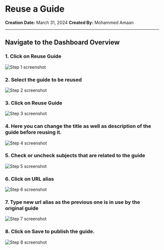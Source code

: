 # Reuse a Guide

__Creation Date:__ March 31, 2024
__Created By:__ Mohammed Amaan



***




## Navigate to the Dashboard Overview


### 1. Click on Reuse Guide
![Step 1 screenshot](https://images.tango.us/workflows/1215df59-c463-41b0-8598-f61e3c9ebf86/steps/99096531-94fe-4499-b913-b68bca5c73c6/a9a64162-3459-467a-bd4c-f3b745675475.png?crop=focalpoint&fit=crop&fp-x=0.2191&fp-y=0.2593&fp-z=2.4500&w=1200&border=2%2CF4F2F7&border-radius=8%2C8%2C8%2C8&border-radius-inner=8%2C8%2C8%2C8&blend-align=bottom&blend-mode=normal&blend-x=0&blend-w=1200&blend64=aHR0cHM6Ly9pbWFnZXMudGFuZ28udXMvc3RhdGljL21hZGUtd2l0aC10YW5nby13YXRlcm1hcmstdjIucG5n&mark-x=441&mark-y=436&m64=aHR0cHM6Ly9pbWFnZXMudGFuZ28udXMvc3RhdGljL2JsYW5rLnBuZz9tYXNrPWNvcm5lcnMmYm9yZGVyPTYlMkNGRjc0NDImdz0zMTgmaD0xMDgmZml0PWNyb3AmY29ybmVyLXJhZGl1cz0xMA%3D%3D)


### 2. Select the guide to be reused
![Step 2 screenshot](https://images.tango.us/workflows/1215df59-c463-41b0-8598-f61e3c9ebf86/steps/fd1b5b98-905d-464b-b24f-bff1aee2f7ad/3ec04f52-0b86-4156-b61d-e69222e3ad33.png?crop=focalpoint&fit=crop&fp-x=0.5000&fp-y=0.4035&fp-z=1.0521&w=1200&border=2%2CF4F2F7&border-radius=8%2C8%2C8%2C8&border-radius-inner=8%2C8%2C8%2C8&blend-align=bottom&blend-mode=normal&blend-x=0&blend-w=1200&blend64=aHR0cHM6Ly9pbWFnZXMudGFuZ28udXMvc3RhdGljL21hZGUtd2l0aC10YW5nby13YXRlcm1hcmstdjIucG5n&mark-x=31&mark-y=389&m64=aHR0cHM6Ly9pbWFnZXMudGFuZ28udXMvc3RhdGljL2JsYW5rLnBuZz9tYXNrPWNvcm5lcnMmYm9yZGVyPTYlMkNGRjc0NDImdz0xMTM4Jmg9NTQmZml0PWNyb3AmY29ybmVyLXJhZGl1cz0xMA%3D%3D)


### 3. Click on Reuse Guide
![Step 3 screenshot](https://images.tango.us/workflows/1215df59-c463-41b0-8598-f61e3c9ebf86/steps/4810fb0e-bed3-4bc9-91f2-656df3eba043/28cf6125-1c84-4507-bf09-b9df17770514.png?crop=focalpoint&fit=crop&fp-x=0.1123&fp-y=0.4843&fp-z=2.5006&w=1200&border=2%2CF4F2F7&border-radius=8%2C8%2C8%2C8&border-radius-inner=8%2C8%2C8%2C8&blend-align=bottom&blend-mode=normal&blend-x=0&blend-w=1200&blend64=aHR0cHM6Ly9pbWFnZXMudGFuZ28udXMvc3RhdGljL21hZGUtd2l0aC10YW5nby13YXRlcm1hcmstdjIucG5n&mark-x=187&mark-y=423&m64=aHR0cHM6Ly9pbWFnZXMudGFuZ28udXMvc3RhdGljL2JsYW5rLnBuZz9tYXNrPWNvcm5lcnMmYm9yZGVyPTYlMkNGRjc0NDImdz0zMDAmaD0xMzUmZml0PWNyb3AmY29ybmVyLXJhZGl1cz0xMA%3D%3D)


### 4. Here you can change the title as well as description of the guide before reusing it.
![Step 4 screenshot](https://images.tango.us/workflows/1215df59-c463-41b0-8598-f61e3c9ebf86/steps/4ef2a40c-72bf-4df9-a483-840adec33a2e/803cc487-8c30-4b2c-ab5a-0f6e6d0f5a4c.png?crop=focalpoint&fit=crop&fp-x=0.5000&fp-y=0.3406&fp-z=1.0521&w=1200&border=2%2CF4F2F7&border-radius=8%2C8%2C8%2C8&border-radius-inner=8%2C8%2C8%2C8&blend-align=bottom&blend-mode=normal&blend-x=0&blend-w=1200&blend64=aHR0cHM6Ly9pbWFnZXMudGFuZ28udXMvc3RhdGljL21hZGUtd2l0aC10YW5nby13YXRlcm1hcmstdjIucG5n&mark-x=31&mark-y=324&m64=aHR0cHM6Ly9pbWFnZXMudGFuZ28udXMvc3RhdGljL2JsYW5rLnBuZz9tYXNrPWNvcm5lcnMmYm9yZGVyPTYlMkNGRjc0NDImdz0xMTM4Jmg9NTQmZml0PWNyb3AmY29ybmVyLXJhZGl1cz0xMA%3D%3D)


### 5. Check or uncheck subjects that are related to the guide
![Step 5 screenshot](https://images.tango.us/workflows/1215df59-c463-41b0-8598-f61e3c9ebf86/steps/a1a0171a-d478-4885-b923-788791eb3d51/35481831-914a-4abb-aeef-9dd4771b6c07.png?crop=focalpoint&fit=crop&fp-x=0.0591&fp-y=0.3114&fp-z=3.0905&w=1200&border=2%2CF4F2F7&border-radius=8%2C8%2C8%2C8&border-radius-inner=8%2C8%2C8%2C8&blend-align=bottom&blend-mode=normal&blend-x=0&blend-w=1200&blend64=aHR0cHM6Ly9pbWFnZXMudGFuZ28udXMvc3RhdGljL21hZGUtd2l0aC10YW5nby13YXRlcm1hcmstdjIucG5n&mark-x=184&mark-y=454&m64=aHR0cHM6Ly9pbWFnZXMudGFuZ28udXMvc3RhdGljL2JsYW5rLnBuZz9tYXNrPWNvcm5lcnMmYm9yZGVyPTYlMkNGRjc0NDImdz03MSZoPTcxJmZpdD1jcm9wJmNvcm5lci1yYWRpdXM9MTA%3D)


### 6. Click on URL alias
![Step 6 screenshot](https://images.tango.us/workflows/1215df59-c463-41b0-8598-f61e3c9ebf86/steps/30b4d61e-e7fa-4bdc-8734-3f3ca7ebf448/bb7bf288-e6c7-4d29-8c01-962135fe58ec.png?crop=focalpoint&fit=crop&fp-x=0.1641&fp-y=0.4826&fp-z=1.9030&w=1200&border=2%2CF4F2F7&border-radius=8%2C8%2C8%2C8&border-radius-inner=8%2C8%2C8%2C8&blend-align=bottom&blend-mode=normal&blend-x=0&blend-w=1200&blend64=aHR0cHM6Ly9pbWFnZXMudGFuZ28udXMvc3RhdGljL21hZGUtd2l0aC10YW5nby13YXRlcm1hcmstdjIucG5n&mark-x=117&mark-y=398&m64=aHR0cHM6Ly9pbWFnZXMudGFuZ28udXMvc3RhdGljL2JsYW5rLnBuZz9tYXNrPWNvcm5lcnMmYm9yZGVyPTYlMkNGRjc0NDImdz01MTUmaD0xODQmZml0PWNyb3AmY29ybmVyLXJhZGl1cz0xMA%3D%3D)


### 7. Type new url alias as the previous one is in use by the original guide
![Step 7 screenshot](https://images.tango.us/workflows/1215df59-c463-41b0-8598-f61e3c9ebf86/steps/d2e2f1b7-ced9-4882-8ac5-d0a3bf741e28/2b0f411b-042e-41a2-92a5-fa6afeb32a9e.png?crop=focalpoint&fit=crop&fp-x=0.6100&fp-y=0.3283&fp-z=1.4132&w=1200&border=2%2CF4F2F7&border-radius=8%2C8%2C8%2C8&border-radius-inner=8%2C8%2C8%2C8&blend-align=bottom&blend-mode=normal&blend-x=0&blend-w=1200&blend64=aHR0cHM6Ly9pbWFnZXMudGFuZ28udXMvc3RhdGljL21hZGUtd2l0aC10YW5nby13YXRlcm1hcmstdjIucG5n&mark-x=61&mark-y=418&m64=aHR0cHM6Ly9pbWFnZXMudGFuZ28udXMvc3RhdGljL2JsYW5rLnBuZz9tYXNrPWNvcm5lcnMmYm9yZGVyPTYlMkNGRjc0NDImdz0xMDc3Jmg9NzMmZml0PWNyb3AmY29ybmVyLXJhZGl1cz0xMA%3D%3D)


### 8. Click on Save to publish the guide.
![Step 8 screenshot](https://images.tango.us/workflows/1215df59-c463-41b0-8598-f61e3c9ebf86/steps/bbc293e9-d200-4581-9ed4-8b30306667ca/5dd39d3c-b242-48fe-a25a-144f6872227f.png?crop=focalpoint&fit=crop&fp-x=0.0797&fp-y=0.7626&fp-z=2.7740&w=1200&border=2%2CF4F2F7&border-radius=8%2C8%2C8%2C8&border-radius-inner=8%2C8%2C8%2C8&blend-align=bottom&blend-mode=normal&blend-x=0&blend-w=1200&blend64=aHR0cHM6Ly9pbWFnZXMudGFuZ28udXMvc3RhdGljL21hZGUtd2l0aC10YW5nby13YXRlcm1hcmstdjIucG5n&mark-x=165&mark-y=415&m64=aHR0cHM6Ly9pbWFnZXMudGFuZ28udXMvc3RhdGljL2JsYW5rLnBuZz9tYXNrPWNvcm5lcnMmYm9yZGVyPTYlMkNGRjc0NDImdz0yMDEmaD0xNTAmZml0PWNyb3AmY29ybmVyLXJhZGl1cz0xMA%3D%3D)

